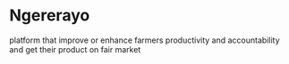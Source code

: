 # Ngererayo
platform that improve or enhance farmers productivity and accountability and get their product on fair market
